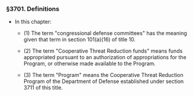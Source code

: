 ### §3701. Definitions
* In this chapter:

  * (1) The term "congressional defense committees" has the meaning given that term in section 101(a)(16) of title 10.

  * (2) The term "Cooperative Threat Reduction funds" means funds appropriated pursuant to an authorization of appropriations for the Program, or otherwise made available to the Program.

  * (3) The term "Program" means the Cooperative Threat Reduction Program of the Department of Defense established under section 3711 of this title.